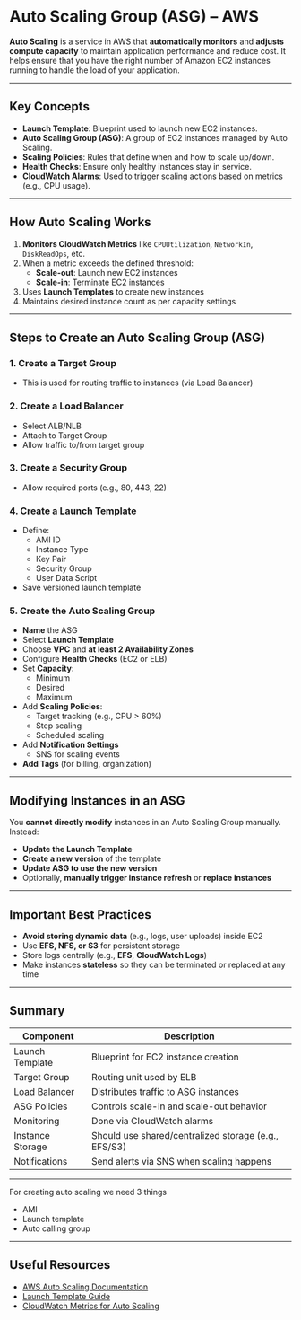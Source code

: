 #  Auto Scaling Group (ASG) – AWS

**Auto Scaling** is a service in AWS that **automatically monitors** and **adjusts compute capacity** to maintain application performance and reduce cost. It helps ensure that you have the right number of Amazon EC2 instances running to handle the load of your application.

---

##  Key Concepts

- **Launch Template**: Blueprint used to launch new EC2 instances.
- **Auto Scaling Group (ASG)**: A group of EC2 instances managed by Auto Scaling.
- **Scaling Policies**: Rules that define when and how to scale up/down.
- **Health Checks**: Ensure only healthy instances stay in service.
- **CloudWatch Alarms**: Used to trigger scaling actions based on metrics (e.g., CPU usage).

---

##  How Auto Scaling Works

1. **Monitors CloudWatch Metrics** like `CPUUtilization`, `NetworkIn`, `DiskReadOps`, etc.
2. When a metric exceeds the defined threshold:
   - **Scale-out**: Launch new EC2 instances
   - **Scale-in**: Terminate EC2 instances
3. Uses **Launch Templates** to create new instances
4. Maintains desired instance count as per capacity settings

---

##  Steps to Create an Auto Scaling Group (ASG)

### 1.  Create a Target Group
- This is used for routing traffic to instances (via Load Balancer)

### 2.  Create a Load Balancer
- Select ALB/NLB
- Attach to Target Group
- Allow traffic to/from target group

### 3.  Create a Security Group
- Allow required ports (e.g., 80, 443, 22)

### 4.  Create a Launch Template
- Define:
  - AMI ID
  - Instance Type
  - Key Pair
  - Security Group
  - User Data Script
- Save versioned launch template

### 5.  Create the Auto Scaling Group
- **Name** the ASG
- Select **Launch Template**
- Choose **VPC** and **at least 2 Availability Zones**
- Configure **Health Checks** (EC2 or ELB)
- Set **Capacity**:
  - Minimum
  - Desired
  - Maximum
- Add **Scaling Policies**:
  - Target tracking (e.g., CPU > 60%)
  - Step scaling
  - Scheduled scaling
- Add **Notification Settings**
  - SNS for scaling events
- **Add Tags** (for billing, organization)

---

##  Modifying Instances in an ASG

You **cannot directly modify** instances in an Auto Scaling Group manually. Instead:

- **Update the Launch Template**
- **Create a new version** of the template
- **Update ASG to use the new version**
- Optionally, **manually trigger instance refresh** or **replace instances**

---

##  Important Best Practices

- **Avoid storing dynamic data** (e.g., logs, user uploads) inside EC2
- Use **EFS, NFS, or S3** for persistent storage
- Store logs centrally (e.g., **EFS**, **CloudWatch Logs**)
- Make instances **stateless** so they can be terminated or replaced at any time

---

##  Summary

| Component         | Description                                                  |
|-------------------|--------------------------------------------------------------|
| Launch Template   | Blueprint for EC2 instance creation                          |
| Target Group      | Routing unit used by ELB                                     |
| Load Balancer     | Distributes traffic to ASG instances                         |
| ASG Policies      | Controls scale-in and scale-out behavior                     |
| Monitoring        | Done via CloudWatch alarms                                   |
| Instance Storage  | Should use shared/centralized storage (e.g., EFS/S3)         |
| Notifications     | Send alerts via SNS when scaling happens                     |

---
For creating auto scaling we need 3 things
- AMI
- Launch template
- Auto calling group
---

##  Useful Resources

- [AWS Auto Scaling Documentation](https://docs.aws.amazon.com/autoscaling/)
- [Launch Template Guide](https://docs.aws.amazon.com/AWSEC2/latest/UserGuide/ec2-launch-templates.html)
- [CloudWatch Metrics for Auto Scaling](https://docs.aws.amazon.com/autoscaling/ec2/userguide/as-instance-monitoring.html)

